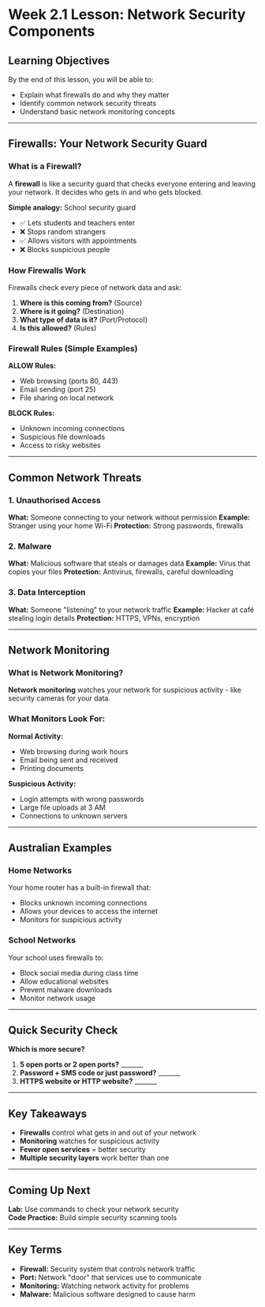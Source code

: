 # Week 2.1 Lesson: Network Security Components

## Learning Objectives
By the end of this lesson, you will be able to:
- Explain what firewalls do and why they matter
- Identify common network security threats
- Understand basic network monitoring concepts

---

## Firewalls: Your Network Security Guard

### What is a Firewall?

A **firewall** is like a security guard that checks everyone entering and leaving your network. It decides who gets in and who gets blocked.

**Simple analogy:** School security guard
- ✅ Lets students and teachers enter
- ❌ Stops random strangers
- ✅ Allows visitors with appointments
- ❌ Blocks suspicious people

### How Firewalls Work

Firewalls check every piece of network data and ask:
1. **Where is this coming from?** (Source)
2. **Where is it going?** (Destination)
3. **What type of data is it?** (Port/Protocol)
4. **Is this allowed?** (Rules)

### Firewall Rules (Simple Examples)

**ALLOW Rules:**
- Web browsing (ports 80, 443)
- Email sending (port 25)
- File sharing on local network

**BLOCK Rules:**
- Unknown incoming connections
- Suspicious file downloads
- Access to risky websites

---

## Common Network Threats

### 1. Unauthorised Access
**What:** Someone connecting to your network without permission
**Example:** Stranger using your home Wi-Fi
**Protection:** Strong passwords, firewalls

### 2. Malware
**What:** Malicious software that steals or damages data
**Example:** Virus that copies your files
**Protection:** Antivirus, firewalls, careful downloading

### 3. Data Interception
**What:** Someone "listening" to your network traffic
**Example:** Hacker at café stealing login details
**Protection:** HTTPS, VPNs, encryption

---

## Network Monitoring

### What is Network Monitoring?

**Network monitoring** watches your network for suspicious activity - like security cameras for your data.

### What Monitors Look For:

**Normal Activity:**
- Web browsing during work hours
- Email being sent and received
- Printing documents

**Suspicious Activity:**
- Login attempts with wrong passwords
- Large file uploads at 3 AM
- Connections to unknown servers

---

## Australian Examples

### Home Networks
Your home router has a built-in firewall that:
- Blocks unknown incoming connections
- Allows your devices to access the internet
- Monitors for suspicious activity

### School Networks
Your school uses firewalls to:
- Block social media during class time
- Allow educational websites
- Prevent malware downloads
- Monitor network usage

---

## Quick Security Check

**Which is more secure?**

1. **5 open ports or 2 open ports?** _______
2. **Password + SMS code or just password?** _______
3. **HTTPS website or HTTP website?** _______

---

## Key Takeaways

- **Firewalls** control what gets in and out of your network
- **Monitoring** watches for suspicious activity
- **Fewer open services** = better security
- **Multiple security layers** work better than one

---

## Coming Up Next

**Lab:** Use commands to check your network security  
**Code Practice:** Build simple security scanning tools

---

## Key Terms

- **Firewall:** Security system that controls network traffic
- **Port:** Network "door" that services use to communicate
- **Monitoring:** Watching network activity for problems
- **Malware:** Malicious software designed to cause harm

